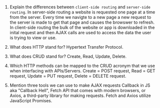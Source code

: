 1.  Explain the differences between `client-side routing` and `server-side routing`.
In server-side routing a website is requested one page at a time from the server. Every time we navigte to a new page a new request to the server is made to get that page and causes the browswer to refresh. In client-side routing the bulk of the website or app is downloaded in the inital request and then AJAX calls are used to access the data the user is trying to view or use.

1.  What does HTTP stand for?
Hypertext Transfer Protocol.

1.  What does CRUD stand for?
Create, Read, Update, Delete.

1.  Which HTTP methods can be mapped to the CRUD acronym that we use when interfacing with APIs/Servers.
Create = POST request, Read = GET request, Update = PUT request, Delete = DELETE request.

1.  Mention three tools we can use to make AJAX requests
Callback in JS aka "Callback Hell", Fetch API that comes with modern browsers, or Axios, a third-party library for making requests. Fetch and Axios utilize JavaScript Promises.